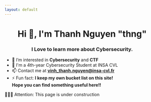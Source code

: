 ```yaml
---
layout: default
---
```


<h1 align="center">Hi 👋, I'm Thanh Nguyen "thng"</h1>
<h3 align="center">I Love to learn more about Cybersecurity.</h3>

- 🔭 I’m interested in **Cybersecurity** and **CTF**
- 🌱 I'm a 4th-year Cybersecurity Student at INSA CVL
- 📫 Contact me at **vinh_thanh.nguyen@insa-cvl.fr**
- ⚡ Fun fact: **I keep my own bucket list on this site!**
</br>**Hope you can find something useful here!!**

🚧🚧🚧 Attention: This page is under construction


